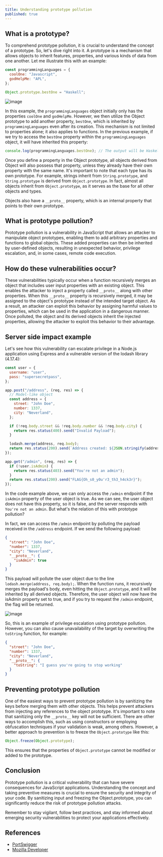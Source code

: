 ```yaml
---
title: Understanding prototype pollution
published: true
---
```


## What is a prototype?

To comprehend prototype pollution, it is crucial to understand the concept of a prototype. So, let's dive right into it. A prototype is a mechanism that allows objects to inherit features, properties, and various kinds of data from one another. Let me illustrate this with an example:

```js
const programmingLanguages = {
  coolOne: "Javascript",
  godHelpMe: "APL",
};

Object.prototype.bestOne = "Haskell";
```

![image](https://github.com/renansj/renansj.github.io/assets/5496098/e049486c-ff7e-4487-b18e-9f78b710ed07)


In this example, the `programmingLanguages` object initially only has the properties `coolOne` and `godHelpMe`. However, we then utilize the Object prototype to add another property, `bestOne`, which is inherited by `programmingLanguages` even after its creation. This mechanism is not limited to properties alone; it also applies to functions. In the previous example, if we try to access the `bestOne` property within the `programmingLanguages` object, it will have inherited this property:

```javascript
console.log(programmingLanguages.bestOne); // The output will be Haskell
```

Once you define a property in the Object prototype, all objects derived from Object will also possess that property, unless they already have their own property with the same name. It's important to note that each type has its own prototype. For example, strings inherit from `String.prototype`, and `String.prototype` is derived from `Object.prototype`. In fact, almost all objects inherit from `Object.prototype`, as it serves as the base for all other objects and types.

Objects also have a `__proto__` property, which is an internal property that points to their own prototype.

## What is prototype pollution?

Prototype pollution is a vulnerability in JavaScript that allows an attacker to manipulate object prototypes, enabling them to add arbitrary properties and functions to global objects. These added properties can then be inherited by user-defined objects, resulting in unexpected behavior, privilege escalation, and, in some cases, remote code execution.

## How do these vulnerabilities occur?

These vulnerabilities typically occur when a function recursively merges an object that includes user input properties with an existing object. This enables the attacker to inject a property called `__proto__` along with other properties. When this `__proto__` property is recursively merged, it may be assigned to the object's prototype instead of the intended target object. As a result, an attacker can exploit this behavior by assigning harmful values to properties, which can be used in the application in a dangerous manner. Once polluted, the object and its derived objects inherit the injected properties, allowing the attacker to exploit this behavior to their advantage.

## Server side impact example

Let's see how this vulnerability can escalate privilege in a Node.js application using Express and a vulnerable version of the lodash library (4.17.4):

```js
const user = {
  username: "user",
  pass: "supersecretpass",
};

app.post("/address", (req, res) => {
  // Model-like object
  const address = {
    street: "John Doe",
    number: 1337,
    city: "Neverland",
  };

  if (!req.body.street && !req.body.number && !req.body.city) {
    return res.status(400).send("Invalid Payload");
  }

  lodash.merge(address, req.body);
  return res.status(200).send(`Address created: ${JSON.stringify(address)}`);
});

app.get("/admin", (req, res) => {
  if (!user.isAdmin) {
    return res.status(403).send("You're not an admin");
  }
  return res.status(200).send("FLAG{Oh_s0_y0u'r3_th3_h4ck3r}");
});
```

In the code example above, we can only access the `/admin` endpoint if the `isAdmin` property of the user object is true. As we can see, the user object does not have this property, so it is false, and the server responds with `You're not an admin`. But what's the relation of this with prototype pollution?

In fact, we can access the `/admin` endpoint by polluting the payload received in the `/address` endpoint. If we send the following payload:

```json
{
  "street": "John Doe",
  "number": 1337,
  "city": "Neverland",
  "__proto__": {
    "isAdmin": true
  }
}
```

This payload will pollute the user object due to the line `lodash.merge(address, req.body);`. When the function runs, it recursively merges the payload's body, even hitting the `Object.prototype`, and it will be inherited by all derived objects. Therefore, the user object will now have the isAdmin property set to true, and if you try to request the `/admin` endpoint, the flag will be returned.

![image](https://github.com/renansj/renansj.github.io/assets/5496098/1873c103-0500-4bdb-b4f1-4678c7c56ae2)


So, this is an example of privilege escalation using prototype pollution. However, you can also cause unavailability of the target by overwriting the `toString` function, for example:

```json
{
  "street": "John Doe",
  "number": 1337,
  "city": "Neverland",
  "__proto__": {
    "toString": "I guess you're going to stop working"
  }
}
```

## Preventing prototype pollution

One of the easiest ways to prevent prototype pollution is by sanitizing the keys before merging them with other objects. This helps prevent attackers from injecting any references to the object prototype. It's important to note that sanitizing only the `__proto__` key will not be sufficient. There are other ways to accomplish this, such as using constructors or employing obfuscation techniques if your validation is weak, among others. However, a better approach to prevention is to freeze the `Object.prototype` like this:

```js
Object.freeze(Object.prototype);
```

This ensures that the properties of `Object.prototype` cannot be modified or added to the prototype.

## Conclusion

Prototype pollution is a critical vulnerability that can have severe consequences for JavaScript applications. Understanding the concept and taking preventive measures is crucial to ensure the security and integrity of your code. By sanitizing input and freezing the Object.prototype, you can significantly reduce the risk of prototype pollution attacks.

Remember to stay vigilant, follow best practices, and stay informed about emerging security vulnerabilities to protect your applications effectively.

## References

* [PortSwigger](https://portswigger.net/web-security/prototype-pollution)
* [Mozilla Developer](https://developer.mozilla.org/en-US/docs/Web/JavaScript/Reference/Global_Objects/Function/prototype)
